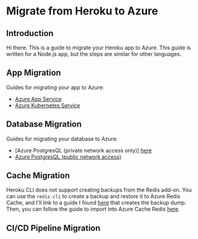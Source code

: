 # Migrate from Heroku to Azure

## Introduction

Hi there. This is a guide to migrate your Heroku app to Azure. This guide is written for a Node.js app, but the steps are similar for other languages.

## App Migration

Guides for migrating your app to Azure:

- [Azure App Service](./app.md)
- [Azure Kubernetes Service](./k8s.md)

## Database Migration

Guides for migrating your database to Azure:

- [Azure PostgresQL (private network access only)] [here](./database-secure.md)
- [Azure PostgresQL (public network access)](./database-public.md)

## Cache Migration

Heroku CLI does not support creating backups from the Redis add-on. You can use the `redis-cli` to create a backup and restore it to Azure Redis Cache, and I'll link to a guide I found [here](https://cyounkins.medium.com/getting-a-redis-rdb-dump-out-of-heroku-427b5b4cac49) that creates the backup dump. Then, you can follow the guide to import into Azure Cache Redis [here](https://learn.microsoft.com/en-us/azure/azure-cache-for-redis/cache-how-to-import-export-data#import).

## CI/CD Pipeline Migration
